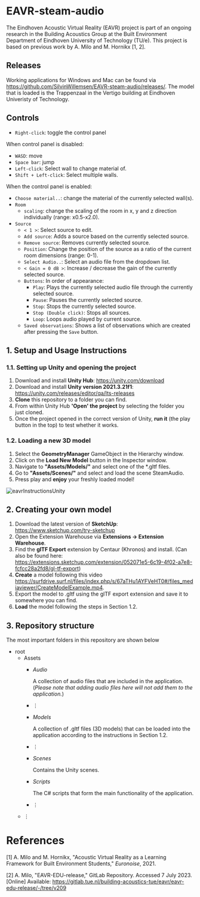 # EAVR-steam-audio

The Eindhoven Acoustic Virtual Reality (EAVR) project is part of an ongoing research in the Building Acoustics Group at the Built Environment Department of Eindhoven University of Technology (TU/e). This project is based on previous work by A. Milo and M. Hornikx [1, 2]. 

## Releases
Working applications for Windows and Mac can be found via https://github.com/SilvinWillemsen/EAVR-steam-audio/releases/. The model that is loaded is the Trappenzaal in the Vertigo building at Eindhoven Univeristy of Technology.

## Controls

- `Right-click`: toggle the control panel

When control panel is disabled:
- `WASD`: move
- `Space bar`: jump
- `Left-click`: Select wall to change material of.
- `Shift + Left-click`: Select multiple walls.

When the control panel is enabled:
- `Choose material..`: change the material of the currently selected wall(s).
- `Room`
    - `scaling`: change the scaling of the room in x, y and z direction individually (range: x0.5-x2.0).
- `Source`
    - `< 1 >`: Select source to edit.
    - `Add source`: Adds a source based on the currently selected source.
    - `Remove source`: Removes currently selected source.
    - `Position`: Change the position of the source as a ratio of the current room dimensions (range: 0-1).
    - `Select Audio..`: Select an audio file from the dropdown list.
    - `< Gain = 0 dB >`: Increase / decrease the gain of the currently selected source.
    - `Buttons`: In order of appearance:
        - `Play`: Plays the currently selected audio file through the currently selected source.
        - `Pause`: Pauses the currently selected source. 
        - `Stop`: Stops the currently selected source.
        - `Stop (Double click)`: Stops all sources.
        - `Loop`: Loops audio played by current source.
    - `Saved observations`: Shows a list of observations which are created after pressing the `Save` button.


## 1. Setup and Usage Instructions
### 1.1. Setting up Unity and opening the project
1. Download and install **Unity Hub**: https://unity.com/download
2. Download and install **Unity version 2021.3.21f1**: https://unity.com/releases/editor/qa/lts-releases
3. **Clone** this repository to a folder you can find. 
4. From within Unity Hub **'Open' the project** by selecting the folder you just cloned.
5. Once the project opened in the correct version of Unity, **run it** (the play button in the top) to test whether it works.

### 1.2. Loading a new 3D model
1. Select the **GeometryManager** GameObject in the Hierarchy window.
2. Click on the **Load New Model** button in the Inspector window.
3. Navigate to **"Assets/Models/"** and select one of the \*.gltf files.
4. Go to **"Assets/Scenes/"** and select and load the scene SteamAudio.
5. Press play and **enjoy** your freshly loaded model!

![eavrInstructionsUnity](https://user-images.githubusercontent.com/32464520/235452874-126dcb11-d03a-4cb7-91bf-147377ab88e7.png)

## 2. Creating your own model
1. Download the latest version of **SketchUp**: https://www.sketchup.com/try-sketchup
2. Open the Extension Warehouse via **Extensions -> Extension Warehouse**.
3. Find the **glTF Export** extension by Centaur (Khronos) and install. (Can also be found here: https://extensions.sketchup.com/extension/052071e5-6c19-4f02-a7e8-fcfcc28a2fd8/gl-tf-export) 
4. **Create** a model following this video https://surfdrive.surf.nl/files/index.php/s/67aTHu1AYFVeHT0#/files_mediaviewer/CreateModelExample.mp4.
5. Export the model to .gltf using the glTF export extension and save it to somewhere you can find.
6. **Load** the model following the steps in Section 1.2.


## 3. Repository structure
The most important folders in this repository are shown below 
- root  
    - Assets
        - *Audio*
            
            A collection of audio files that are included in the application. (*Please note that adding audio files here will not add them to the application.*)
        
        - ⋮
        - *Models*
            
            A collection of .gltf files (3D models) that can be loaded into the application according to the instructions in Section 1.2.
        - ⋮
        - *Scenes*
            
            Contains the Unity scenes.
        - *Scripts*
            
            The C# scripts that form the main functionality of the application.
        - ⋮
    - ⋮

# References
[1] A. Milo and M. Hornikx, "Acoustic Virtual Reality as a Learning Framework for Built Environment Students," *Euronoise*, 2021.

[2] A. Milo, "EAVR-EDU-release," GitLab Repository. Accessed 7 July 2023. [Online] Available: https://gitlab.tue.nl/building-acoustics-tue/eavr/eavr-edu-release/-/tree/v209
